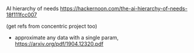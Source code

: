 
AI hierarchy of needs
https://hackernoon.com/the-ai-hierarchy-of-needs-18f111fcc007

(get refs from concentric project too)


- approximate any data with a single param, https://arxiv.org/pdf/1904.12320.pdf
